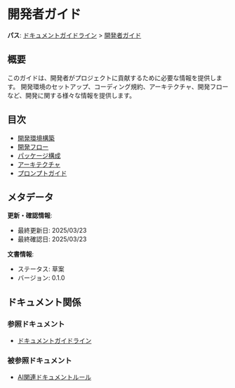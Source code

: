 # 開発者ガイド

**パス**: [ドキュメントガイドライン](../../README.md) > [開発者ガイド](./README.md)

## 概要

このガイドは、開発者がプロジェクトに貢献するために必要な情報を提供します。
開発環境のセットアップ、コーディング規約、アーキテクチャ、開発フローなど、開発に関する様々な情報を提供します。

## 目次

- [開発環境構築](./getting-started/README.md)
- [開発フロー](./development-flow/README.md)
- [パッケージ構成](./packages/README.md)
- [アーキテクチャ](./architecture/README.md)
- [プロンプトガイド](./prompts/README.md)

## メタデータ

**更新・確認情報**:
- 最終更新日: 2025/03/23
- 最終確認日: 2025/03/23

**文書情報**:
- ステータス: 草案
- バージョン: 0.1.0

## ドキュメント関係

### 参照ドキュメント

- [ドキュメントガイドライン](../../README.md)

### 被参照ドキュメント

- [AI関連ドキュメントルール](../../rules/ai/README.md)